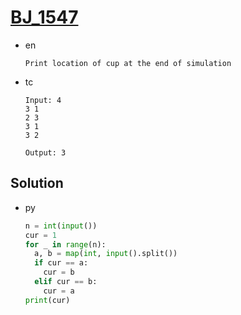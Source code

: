 # [BJ_1547](https://acmicpc.net/problem/1547)

* en

  ```en
  Print location of cup at the end of simulation
  ```

* tc

  ```tc
  Input: 4
  3 1
  2 3
  3 1
  3 2

  Output: 3
  ```

## Solution

* py

  ```py
  n = int(input())
  cur = 1
  for _ in range(n):
    a, b = map(int, input().split())
    if cur == a:
      cur = b
    elif cur == b:
      cur = a
  print(cur)
  ```

